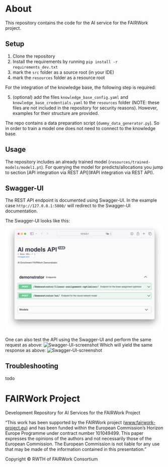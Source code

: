 # About

This repository contains the code for the AI service for the FAIRWork project.

## Setup
1. Clone the repository
2. Install the requirements by running `pip install -r requirements_dev.txt`
3. mark the `src` folder as a source root (in your IDE)
4. mark the `resources` folder as a resource root

For the integration of the knowledge base, the following step is required:

5. (optional) add the files `knowledge_base_config.yaml` and `knowledge_base_credentials.yaml` to the `resources` folder (NOTE: these files are not included in the repository for security reasons). However, examples for their structure are provided.

The repo contains a data preparation script (`dummy_data_generator.py`). 
So in order to train a model one does not need to connect to the knowledge base.


## Usage
The repository includes an already trained model (`resources/trained-models/model1.pt`).
For querying the model for predicts/allocations you jump to section [API integration via REST API](#API integration via REST API).


## Swagger-UI

The REST API endpoint is documented using Swagger-UI. 
In the example case `http://127.0.0.1:5000/` will redirect to the Swagger-UI documentation.

The Swagger-UI looks like this:
![Swagger-UI-screenshot](resources/readme-content/swagger-ui.png)

One can also test the API using the Swagger-UI and perform the same request as above:
![Swagger-UI-screenshot](resources/readme-content/swagger-request.png)
Which will yield the same response as above:
![Swagger-UI-screenshot](resources/readme-content/swagger-response.png)

## Troubleshooting
todo

# FAIRWork Project
Development Repository for AI Services for the FAIRWork Project

“This work has been supported by the FAIRWork project (www.fairwork-project.eu) and has been funded within the European Commission’s Horizon Europe Programme under contract number 101049499. This paper expresses the opinions of the authors and not necessarily those of the European Commission. The European Commission is not liable for any use that may be made of the information contained in this presentation.”

Copyright © RWTH of FAIRWork Consortium
